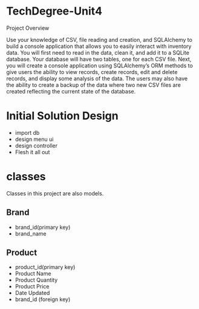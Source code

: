 # TechDegree-Unit4
Project Overview

Use your knowledge of CSV, file reading and creation, and SQLAlchemy to build a console application that allows you to easily interact with inventory data. You will first need to read in the data, clean it, and add it to a SQLite database. Your database will have two tables, one for each CSV file. Next, you will create a console application using SQLAlchemy’s ORM methods to give users the ability to view records, create records, edit and delete records, and display some analysis of the data. The users may also have the ability to create a backup of the data where two new CSV files are created reflecting the current state of the database.

# Initial Solution Design
* import db
* design menu ui
* design controller
* Flesh it all out

# classes
Classes in this project are also models.

## Brand
* brand_id(primary key)
* brand_name

## Product 
* product_id(primary key)
* Product Name
* Product Quantity
* Product Price
* Date Updated
* brand_id (foreign key)
